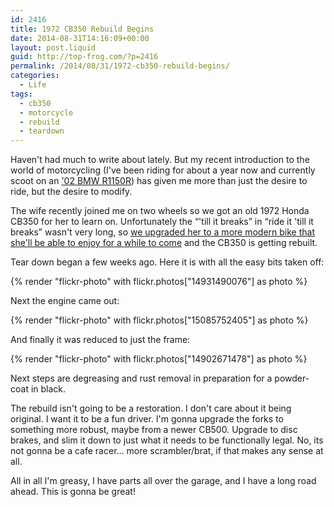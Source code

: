 ```yaml
---
id: 2416
title: 1972 CB350 Rebuild Begins
date: 2014-08-31T14:16:09+00:00
layout: post.liquid
guid: http://top-frog.com/?p=2416
permalink: /2014/08/31/1972-cb350-rebuild-begins/
categories:
  - Life
tags:
  - cb350
  - motorcycle
  - rebuild
  - teardown
---
```

Haven't had much to write about lately. But my recent introduction to the world of motorcycling (I've been riding for about a year now and currently scoot on an ['02 BMW R1150R](https://www.flickr.com/photos/tehgipster/12512453963/in/photostream/)) has given me more than just the desire to ride, but the desire to modify.

The wife recently joined me on two wheels so we got an old 1972 Honda CB350 for her to learn on. Unfortunately the &#8220;'till it breaks&#8221; in &#8220;ride it 'till it breaks&#8221; wasn't very long, so [we upgraded her to a more modern bike that she'll be able to enjoy for a while to come](https://www.flickr.com/photos/tehgipster/14735579698/in/photostream/) and the CB350 is getting rebuilt.

Tear down began a few weeks ago. Here it is with all the easy bits taken off:

{% render "flickr-photo" with flickr.photos["14931490076"] as photo %}

Next the engine came out:

{% render "flickr-photo" with flickr.photos["15085752405"] as photo %}

And finally it was reduced to just the frame:

{% render "flickr-photo" with flickr.photos["14902671478"] as photo %}

Next steps are degreasing and rust removal in preparation for a powder-coat in black.

The rebuild isn't going to be a restoration. I don't care about it being original. I want it to be a fun driver. I'm gonna upgrade the forks to something more robust, maybe from a newer CB500. Upgrade to disc brakes, and slim it down to just what it needs to be functionally legal. No, its not gonna be a cafe racer… more scrambler/brat, if that makes any sense at all.

All in all I'm greasy, I have parts all over the garage, and I have a long road ahead. This is gonna be great!
